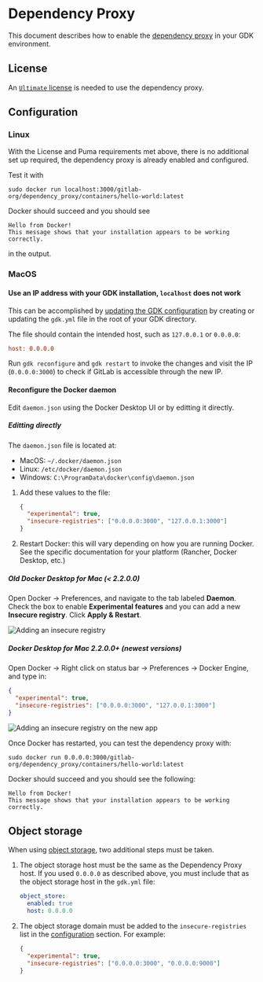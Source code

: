 # Dependency Proxy

This document describes how to enable the [dependency proxy](https://docs.gitlab.com/ee/user/packages/dependency_proxy/)
in your GDK environment.

## License

An [`Ultimate` license](https://about.gitlab.com/handbook/developer-onboarding/#working-on-gitlab-ee-developer-licenses)
is needed to use the dependency proxy.

## Configuration

### Linux

With the License and Puma requirements met above, there is no additional set up required,
the dependency proxy is already enabled and configured.

Test it with

```shell
sudo docker run localhost:3000/gitlab-org/dependency_proxy/containers/hello-world:latest
```

Docker should succeed and you should see

```shell
Hello from Docker!
This message shows that your installation appears to be working correctly.
```

in the output.

### MacOS

#### Use an IP address with your GDK installation, `localhost` does not work

This can be accomplished by [updating the GDK configuration](../configuration.md) by
creating or updating the `gdk.yml` file in the root of your GDK directory.

The file should contain the intended host, such as `127.0.0.1` or `0.0.0.0`:

```ini
host: 0.0.0.0
```

Run `gdk reconfigure` and `gdk restart` to invoke the changes and visit the IP
(`0.0.0.0:3000`) to check if GitLab is accessible through the new IP.

#### Reconfigure the Docker daemon

Edit `daemon.json` using the Docker Desktop UI or by
editting it directly.

##### Editting directly

The `daemon.json` file is located at:

- MacOS: `~/.docker/daemon.json`
- Linux: `/etc/docker/daemon.json`
- Windows: `C:\ProgramData\docker\config\daemon.json`

1. Add these values to the file:

   ```json
   {
     "experimental": true,
     "insecure-registries": ["0.0.0.0:3000", "127.0.0.1:3000"]
   }
   ```

1. Restart Docker: this will vary depending on how you are running Docker.
   See the specific documentation for your platform (Rancher, Docker Desktop, etc.)

##### Old Docker Desktop for Mac (< 2.2.0.0)

Open Docker -> Preferences, and navigate to the tab labeled **Daemon**.
Check the box to enable **Experimental features** and you can add
a new **Insecure registry**. Click **Apply & Restart**.

![Adding an insecure registry](img/dependency_proxy_macos_config.png)

##### Docker Desktop for Mac 2.2.0.0+ (newest versions)

Open Docker -> Right click on status bar -> Preferences -> Docker Engine, and type in:

```json
{
  "experimental": true,
  "insecure-registries": ["0.0.0.0:3000", "127.0.0.1:3000"]
}
```

![Adding an insecure registry on the new app](img/dependency_proxy_macos_config_new.png)

Once Docker has restarted, you can test the dependency proxy with:

```shell
sudo docker run 0.0.0.0:3000/gitlab-org/dependency_proxy/containers/hello-world:latest
```

Docker should succeed and you should see the following:

```shell
Hello from Docker!
This message shows that your installation appears to be working correctly.
```

## Object storage

When using [object storage](object_storage.md), two additional steps must be taken.

1. The object storage host must be the same as the Dependency Proxy host. If you used
   `0.0.0.0` as described above, you must include that as the object storage host in the
   `gdk.yml` file:

   ```yaml
   object_store:
     enabled: true
     host: 0.0.0.0
   ```

1. The object storage domain must be added to the `insecure-registries` list in the
[configuration](#configuration) section. For example:

   ```json
   {
     "experimental": true,
     "insecure-registries": ["0.0.0.0:3000", "0.0.0.0:9000"]
   }
   ```
